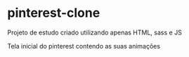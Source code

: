# pinterest-clone
Projeto de estudo criado utilizando apenas HTML, sass e JS

Tela inicial do pinterest contendo as suas animações
